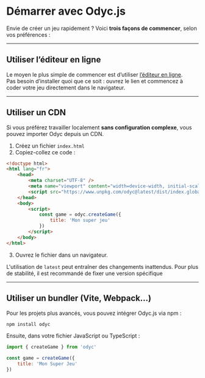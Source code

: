 <script>
import Emoji from '../../../lib/ui/Doc/Emoji.svelte'
</script>

# <Emoji src="🚀" /> Démarrer avec Odyc.js

Envie de créer un jeu rapidement ? Voici **trois façons de commencer**, selon vos préférences :

---

## <Emoji src="🧪" /> Utiliser l’éditeur en ligne

Le moyen le plus simple de commencer est d’utiliser [l’éditeur en ligne](/fr/playground).  
Pas besoin d’installer quoi que ce soit : ouvrez le lien et commencez à coder votre jeu directement dans le navigateur.

---

## <Emoji src="📦" /> Utiliser un CDN

Si vous préférez travailler localement **sans configuration complexe**, vous pouvez importer Odyc depuis un CDN.

1. Créez un fichier `index.html`
2. Copiez-collez ce code :

```html
<!doctype html>
<html lang="fr">
	<head>
		<meta charset="UTF-8" />
		<meta name="viewport" content="width=device-width, initial-scale=1.0" />
		<script src="https://www.unpkg.com/odyc@latest/dist/index.global.js"></script>
	</head>
	<body>
		<script>
			const game = odyc.createGame({
				title: 'Mon super jeu'
			})
		</script>
	</body>
</html>
```

3. Ouvrez le fichier dans un navigateur.

<Aside variant="Warning">

L'utilisation de `latest` peut entraîner des changements inattendus. Pour plus de stabilité, il est recommandé de fixer une version spécifique

</Aside>

---

## <Emoji src="🔧" /> Utiliser un bundler (Vite, Webpack…)

Pour les projets plus avancés, vous pouvez intégrer Odyc.js via npm :

```bash
npm install odyc
```

Ensuite, dans votre fichier JavaScript ou TypeScript :

```js
import { createGame } from 'odyc'

const game = createGame({
	title: 'Mon Super Jeu'
})
```
